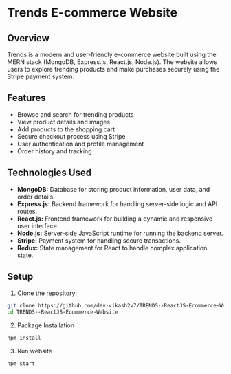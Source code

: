 # Trends E-commerce Website

## Overview

Trends is a modern and user-friendly e-commerce website built using the MERN stack (MongoDB, Express.js, React.js, Node.js). The website allows users to explore trending products and make purchases securely using the Stripe payment system.

## Features

- Browse and search for trending products
- View product details and images
- Add products to the shopping cart
- Secure checkout process using Stripe
- User authentication and profile management
- Order history and tracking

## Technologies Used

- **MongoDB:** Database for storing product information, user data, and order details.
- **Express.js:** Backend framework for handling server-side logic and API routes.
- **React.js:** Frontend framework for building a dynamic and responsive user interface.
- **Node.js:** Server-side JavaScript runtime for running the backend server.
- **Stripe:** Payment system for handling secure transactions.
- **Redux:** State management for React to handle complex application state.

## Setup

1. Clone the repository:

```bash
git clone https://github.com/dev-vikash2v7/TRENDS--ReactJS-Ecommerce-Website.git
cd TRENDS--ReactJS-Ecommerce-Website
```

2. Package Installation
```bash
npm install
```

3. Run website
```bash
npm start
```
